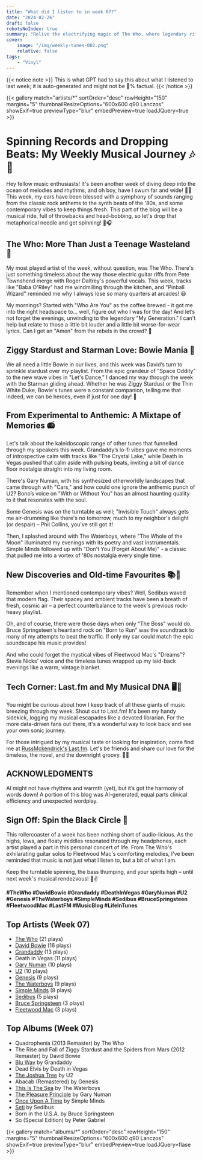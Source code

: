 ```yaml
---
title: "What did I listen to in week 07?"
date: "2024-02-26"
draft: false
robotsNoIndex: true
summary: "Relive the electrifying magic of The Who, where legendary riffs meet timeless anthems!"
cover:
    image: "/img/weekly-tunes-002.png"
    relative: false
tags:
    - "Vinyl"
---
```


{{< notice note >}}
This is what GPT had to say this about what I listened to last week; it is auto-generated and might not be 💯% factual.
{{< /notice >}}

{{< gallery match="artists/*" sortOrder="desc" rowHeight="150" margins="5" thumbnailResizeOptions="600x600 q90 Lanczos" showExif=true previewType="blur" embedPreview=true loadJQuery=true >}}

# Spinning Records and Dropping Beats: My Weekly Musical Journey 🎶🤘

Hey fellow music enthusiasts! It's been another week of diving deep into the ocean of melodies and rhythms, and oh boy, have I swum far and wide! 🏊‍♂️ This week, my ears have been blessed with a symphony of sounds ranging from the classic rock anthems to the synth beats of the '80s, and some contemporary vibes to keep things fresh. This part of the blog will be a musical ride, full of throwbacks and head-bobbing, so let's drop that metaphorical needle and get spinning! 💽🎧

## The Who: More Than Just a Teenage Wasteland 🎸

My most played artist of the week, without question, was The Who. There's just something timeless about the way those electric guitar riffs from Pete Townshend merge with Roger Daltrey's powerful vocals. This week, tracks like "Baba O'Riley" had me windmilling through the kitchen, and "Pinball Wizard" reminded me why I always lose so many quarters at arcades! 😆

My mornings? Started with "Who Are You" as the coffee brewed - it got me into the right headspace to... well, figure out who I was for the day! And let’s not forget the evenings, unwinding to the legendary "My Generation." I can't help but relate to those a little bit louder and a little bit worse-for-wear lyrics. Can I get an "Amen" from the rebels in the crowd? 🙌

## Ziggy Stardust and Starman Love: Bowie Mania 🚀

We all need a little Bowie in our lives, and this week was David’s turn to sprinkle stardust over my playlist. From the epic grandeur of "Space Oddity" to the new wave vibes in "Let's Dance," I danced my way through the week with the Starman gliding ahead. Whether he was Ziggy Stardust or the Thin White Duke, Bowie's tunes were a constant companion, telling me that indeed, we can be heroes, even if just for one day! 🌟

## From Experimental to Anthemic: A Mixtape of Memories 📻

Let's talk about the kaleidoscopic range of other tunes that funnelled through my speakers this week. Grandaddy’s lo-fi vibes gave me moments of introspective calm with tracks like "The Crystal Lake," while Death in Vegas pushed that calm aside with pulsing beats, inviting a bit of dance floor nostalgia straight into my living room.

There's Gary Numan, with his synthesized otherworldly landscapes that came through with "Cars," and how could one ignore the anthemic punch of U2? Bono’s voice on "With or Without You" has an almost haunting quality to it that resonates with the soul.

Some Genesis was on the turntable as well; "Invisible Touch" always gets me air-drumming like there's no tomorrow, much to my neighbor's delight (or despair) – Phil Collins, you've still got it!

Then, I splashed around with The Waterboys, where "The Whole of the Moon" illuminated my evenings with its poetry and vast instrumentals. Simple Minds followed up with "Don't You (Forget About Me)" - a classic that pulled me into a vortex of '80s nostalgia every single time.

## New Discoveries and Old-time Favourites 📚💖

Remember when I mentioned contemporary vibes? Well, Sedibus waved that modern flag. Their spacey and ambient tracks have been a breath of fresh, cosmic air – a perfect counterbalance to the week's previous rock-heavy playlist.

Oh, and of course, there were those days when only "The Boss" would do. Bruce Springsteen's heartland rock on "Born to Run" was the soundtrack to many of my attempts to beat the traffic. If only my car could match the epic soundscape his music provides!

And who could forget the mystical vibes of Fleetwood Mac's "Dreams"? Stevie Nicks' voice and the timeless tunes wrapped up my laid-back evenings like a warm, vintage blanket.

## Tech Corner: Last.fm and My Musical DNA 🖥️🎵

You might be curious about how I keep track of all these giants of music breezing through my week. Shout out to Last.fm! It's been my handy sidekick, logging my musical escapades like a devoted librarian. For the more data-driven fans out there, it's a wonderful way to look back and see your own sonic journey.

For those intrigued by my musical taste or looking for inspiration, come find me at [RussMckendrick's Last.fm](https://www.last.fm/user/RussMckendrick). Let's be friends and share our love for the timeless, the novel, and the downright groovy. 🎹🎷

## ACKNOWLEDGMENTS

AI might not have rhythms and warmth (yet), but it’s got the harmony of words down! A portion of this blog was AI-generated, equal parts clinical efficiency and unexpected wordplay.

## Sign Off: Spin the Black Circle 🎉

This rollercoaster of a week has been nothing short of audio-licious. As the highs, lows, and floaty middles resonated through my headphones, each artist played a part in this personal concert of life. From The Who's exhilarating guitar solos to Fleetwood Mac's comforting melodies, I've been reminded that music is not just what I listen to, but a bit of what I am.

Keep the turntable spinning, the bass thumping, and your spirits high – until next week's musical rendezvous! 🎤✌️

**#TheWho #DavidBowie #Grandaddy #DeathInVegas #GaryNuman #U2 #Genesis #TheWaterboys #SimpleMinds #Sedibus #BruceSpringsteen #FleetwoodMac #LastFM #MusicBlog #LifeInTunes**

## Top Artists (Week 07)

- [The Who](https://www.mckendrick.rocks/artist/the-who/) (21 plays)
- [David Bowie](https://www.mckendrick.rocks/artist/david-bowie/) (16 plays)
- [Grandaddy](https://www.mckendrick.rocks/artist/grandaddy/) (13 plays)
- Death in Vegas (11 plays)
- [Gary Numan](https://www.mckendrick.rocks/artist/gary-numan/) (10 plays)
- [U2](https://www.mckendrick.rocks/artist/u2/) (10 plays)
- [Genesis](https://www.mckendrick.rocks/artist/genesis/) (9 plays)
- [The Waterboys](https://www.mckendrick.rocks/artist/the-waterboys/) (9 plays)
- [Simple Minds](https://www.mckendrick.rocks/artist/simple-minds/) (8 plays)
- [Sedibus](https://www.mckendrick.rocks/artist/sedibus/) (5 plays)
- [Bruce Springsteen](https://www.mckendrick.rocks/artist/bruce-springsteen/) (3 plays)
- [Fleetwood Mac](https://www.mckendrick.rocks/artist/fleetwood-mac/) (3 plays)


## Top Albums (Week 07)

- Quadrophenia (2013 Remaster) by The Who
- The Rise and Fall of Ziggy Stardust and the Spiders from Mars (2012 Remaster) by David Bowie
- [Blu Wav](https://www.mckendrick.rocks/albums/blu-wav-29808619/) by Grandaddy
- Dead Elvis by Death in Vegas
- [The Joshua Tree](https://www.mckendrick.rocks/albums/the-joshua-tree-10391869/) by U2
- Abacab (Remastered) by Genesis
- [This Is The Sea](https://www.mckendrick.rocks/albums/this-is-the-sea-29905867/) by The Waterboys
- [The Pleasure Principle](https://www.mckendrick.rocks/albums/the-pleasure-principle-45996/) by Gary Numan
- [Once Upon A Time](https://www.mckendrick.rocks/albums/once-upon-a-time-762207/) by Simple Minds
- [Seti](https://www.mckendrick.rocks/albums/seti-29917387/) by Sedibus
- Born in the U.S.A. by Bruce Springsteen
- So (Special Edition) by Peter Gabriel


{{< gallery match="albums/*" sortOrder="desc" rowHeight="150" margins="5" thumbnailResizeOptions="600x600 q90 Lanczos" showExif=true previewType="blur" embedPreview=true loadJQuery=flase >}}
